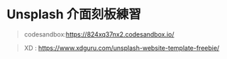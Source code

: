 # Unsplash 介面刻板練習

> codesandbox:https://824xq37nx2.codesandbox.io/

> XD : https://www.xdguru.com/unsplash-website-template-freebie/
